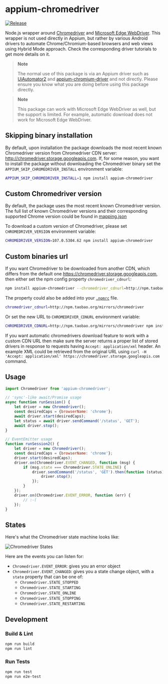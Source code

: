 appium-chromedriver
===================

[![Release](https://github.com/appium/appium-chromedriver/actions/workflows/publish.js.yml/badge.svg)](https://github.com/appium/appium-chromedriver/actions/workflows/publish.js.yml)

Node.js wrapper around [Chromedriver](https://sites.google.com/chromium.org/driver/)
and [Microsoft Edge WebDriver](https://developer.microsoft.com/en-us/microsoft-edge/tools/webdriver/).
This wrapper is not used directly in Appium, but rather by various Android drivers to automate
Chrome/Chromium-based browsers
and web views using Hybrid Mode approach. Check the corresponding driver tutorials to get
more details on it.

> **Note**
>
> The normal use of this package is via an Appium driver such as [UiAutomator2](https://github.com/appium/appium-uiautomator2-driver/) and
> [appium-chromium-driver](https://github.com/appium/appium-chromium-driver) and not directly.
> Please ensure you know what you are doing before using this package directly.

> **Note**
>
> This package can work with Microsoft Edge WebDriver as well, but the support is limited.
> For example, automatic download does not work for Microsoft Edge WebDriver.

## Skipping binary installation

By default, upon installation the package downloads the most recent known Chromedriver version from
Chromedriver CDN server: http://chromedriver.storage.googleapis.com.
If, for some reason, you want to install the package without downloading the Chromedriver
binary set the `APPIUM_SKIP_CHROMEDRIVER_INSTALL` environment variable:

```bash
APPIUM_SKIP_CHROMEDRIVER_INSTALL=1 npm install appium-chromedriver
```

## Custom Chromedriver version

By default, the package uses the most recent known Chromedriver version.
The full list of known Chromedriver versions and their corresponding supported
Chrome version could be found in
[mapping.json](https://github.com/appium/appium-chromedriver/blob/master/config/mapping.json)

To download a custom version of Chromedriver, please set `CHROMEDRIVER_VERSION` environment variable:

```bash
CHROMEDRIVER_VERSION=107.0.5304.62 npm install appium-chromedriver
```

## Custom binaries url

If you want Chromedriver to be downloaded from another CDN, which differs from the
default one https://chromedriver.storage.googleapis.com, then either set the npm config property `chromedriver_cdnurl`:

```bash
npm install appium-chromedriver --chromedriver_cdnurl=http://npm.taobao.org/mirrors/chromedriver
```

The property could also be added into your [`.npmrc`](https://docs.npmjs.com/files/npmrc) file.

```bash
chromedriver_cdnurl=http://npm.taobao.org/mirrors/chromedriver
```

Or set the new URL to `CHROMEDRIVER_CDNURL` environment variable:

```bash
CHROMEDRIVER_CDNURL=http://npm.taobao.org/mirrors/chromedriver npm install appium-chromedriver
```

If you want automatic chromedrivers download feature to work with a custom CDN URL then make sure
the server returns a proper list of stored drivers in response to requests having
`Accept: application/xml` header. An example XML could be retrieved from the original URL using
`curl -H 'Accept: application/xml' https://chromedriver.storage.googleapis.com` command.

## Usage

```js
import Chromedriver from 'appium-chromedriver';

// 'sync'-like await/Promise usage
async function runSession() {
    let driver = new Chromedriver();
    const desiredCaps = {browserName: 'chrome'};
    await driver.start(desiredCaps);
    let status = await driver.sendCommand('/status', 'GET');
    await driver.stop();
}

// EventEmitter usage
function runSession2() {
    let driver = new Chromedriver();
    const desiredCaps = {browserName: 'chrome'};
    driver.start(desiredCaps);
    driver.on(Chromedriver.EVENT_CHANGED, function (msg) {
        if (msg.state === Chromedriver.STATE_ONLINE) {
            driver.sendCommand('/status', 'GET').then(function (status) {
                driver.stop();
            });
        }
    });
    driver.on(Chromedriver.EVENT_ERROR, function (err) {
        // :-(
    });
}
```

## States

Here's what the Chromedriver state machine looks like:

![Chromedriver States](./doc/states.png)

Here are the events you can listen for:

* `Chromedriver.EVENT_ERROR`: gives you an error object
* `Chromedriver.EVENT_CHANGED`: gives you a state change object, with a `state` property that can be one of:
    * `Chromedriver.STATE_STOPPED`
    * `Chromedriver.STATE_STARTING`
    * `Chromedriver.STATE_ONLINE`
    * `Chromedriver.STATE_STOPPING`
    * `Chromedriver.STATE_RESTARTING`


## Development

### Build & Lint

```bash
npm run build
npm run lint
```

### Run Tests

```bash
npm run test
npm run e2e-test
```
